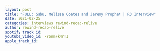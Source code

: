 ```yaml
---
layout: post
title: "FULL: Sabu, Melissa Coates and Jeremy Prophet | R3 Interview"
date: 2021-02-25
categories: interviews rewind-recap-relive
author: rewind-recap-relive
spotify_track_id: 
youtube_video_id: -YSnmFkNrTI
apple_track_id: 
---
```

